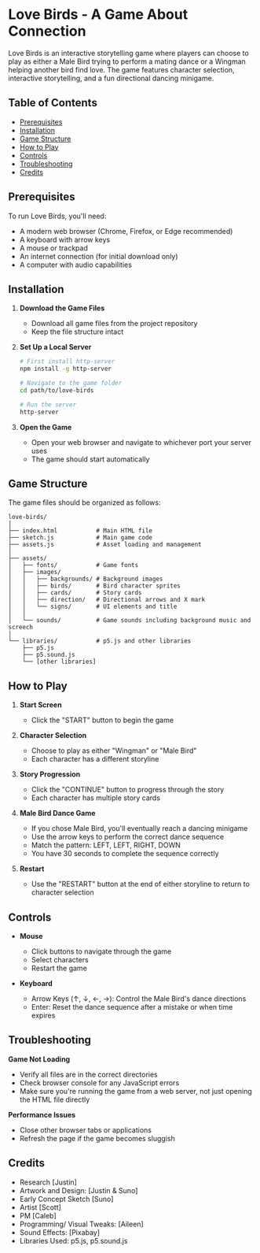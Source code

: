 # Love Birds - A Game About Connection

Love Birds is an interactive storytelling game where players can choose to play as either a Male Bird trying to perform a mating dance or a Wingman helping another bird find love. The game features character selection, interactive storytelling, and a fun directional dancing minigame.

## Table of Contents

- [Prerequisites](#prerequisites)
- [Installation](#installation)
- [Game Structure](#game-structure)
- [How to Play](#how-to-play)
- [Controls](#controls)
- [Troubleshooting](#troubleshooting)
- [Credits](#credits)

## Prerequisites

To run Love Birds, you'll need:

- A modern web browser (Chrome, Firefox, or Edge recommended)
- A keyboard with arrow keys
- A mouse or trackpad
- An internet connection (for initial download only)
- A computer with audio capabilities

## Installation

1. **Download the Game Files**

   - Download all game files from the project repository
   - Keep the file structure intact

2. **Set Up a Local Server**

   ```bash
   # First install http-server
   npm install -g http-server

   # Navigate to the game folder
   cd path/to/love-birds

   # Run the server
   http-server
   ```

3. **Open the Game**
   - Open your web browser and navigate to whichever port your server uses
   - The game should start automatically

## Game Structure

The game files should be organized as follows:

```
love-birds/
│
├── index.html           # Main HTML file
├── sketch.js            # Main game code
├── assets.js            # Asset loading and management
│
├── assets/
│   ├── fonts/           # Game fonts
│   ├── images/
│   │   ├── backgrounds/ # Background images
│   │   ├── birds/       # Bird character sprites
│   │   ├── cards/       # Story cards
│   │   ├── direction/   # Directional arrows and X mark
│   │   └── signs/       # UI elements and title
│   │
│   └── sounds/          # Game sounds including background music and screech
│
└── libraries/           # p5.js and other libraries
    ├── p5.js
    ├── p5.sound.js
    └── [other libraries]
```

## How to Play

1. **Start Screen**

   - Click the "START" button to begin the game

2. **Character Selection**

   - Choose to play as either "Wingman" or "Male Bird"
   - Each character has a different storyline

3. **Story Progression**

   - Click the "CONTINUE" button to progress through the story
   - Each character has multiple story cards

4. **Male Bird Dance Game**

   - If you chose Male Bird, you'll eventually reach a dancing minigame
   - Use the arrow keys to perform the correct dance sequence
   - Match the pattern: LEFT, LEFT, RIGHT, DOWN
   - You have 30 seconds to complete the sequence correctly

5. **Restart**
   - Use the "RESTART" button at the end of either storyline to return to character selection

## Controls

- **Mouse**

  - Click buttons to navigate through the game
  - Select characters
  - Restart the game

- **Keyboard**
  - Arrow Keys (↑, ↓, ←, →): Control the Male Bird's dance directions
  - Enter: Reset the dance sequence after a mistake or when time expires

## Troubleshooting

**Game Not Loading**

- Verify all files are in the correct directories
- Check browser console for any JavaScript errors
- Make sure you're running the game from a web server, not just opening the HTML file directly

**Performance Issues**

- Close other browser tabs or applications
- Refresh the page if the game becomes sluggish

## Credits

- Research [Justin]
- Artwork and Design: [Justin & Suno]
- Early Concept Sketch [Suno]
- Artist [Scott]
- PM [Caleb]
- Programming/ Visual Tweaks: [Aileen]
- Sound Effects: [Pixabay]
- Libraries Used: p5.js, p5.sound.js
